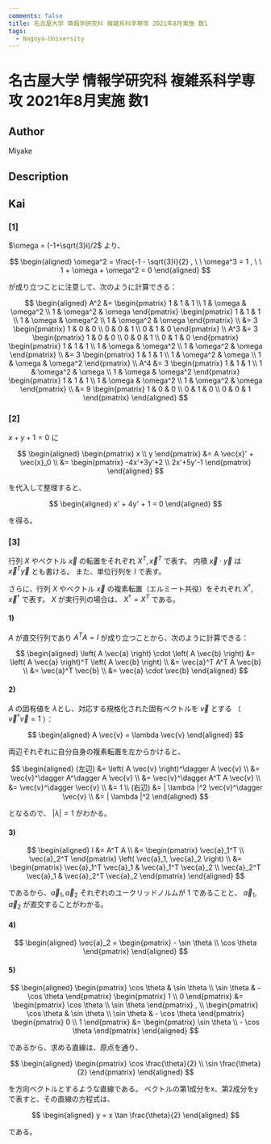 ```yaml
---
comments: false
title: 名古屋大学 情報学研究科 複雑系科学専攻 2021年8月実施 数1
tags:
  - Nagoya-University
---
```

# 名古屋大学 情報学研究科 複雑系科学専攻 2021年8月実施 数1

## **Author**
Miyake

## **Description**

## **Kai**
### \[1\]
$\omega = (-1+\sqrt{3}i)/2$ より、

$$
  \begin{aligned}
  \omega^2 = \frac{-1 - \sqrt{3}i}{2}
  , \ \ 
  \omega^3 = 1
  , \ \ 
  1 + \omega + \omega^2 = 0
  \end{aligned}
$$

が成り立つことに注意して、次のように計算できる：

$$
  \begin{aligned}
  A^2
  &=
  \begin{pmatrix} 1 & 1 & 1 \\ 1 & \omega & \omega^2 \\ 1 & \omega^2 & \omega \end{pmatrix}
  \begin{pmatrix} 1 & 1 & 1 \\ 1 & \omega & \omega^2 \\ 1 & \omega^2 & \omega \end{pmatrix}
  \\
  &=
  3 \begin{pmatrix} 1 & 0 & 0 \\ 0 & 0 & 1 \\ 0 & 1 & 0 \end{pmatrix}
  \\
  A^3
  &=
  3 \begin{pmatrix} 1 & 0 & 0 \\ 0 & 0 & 1 \\ 0 & 1 & 0 \end{pmatrix}
  \begin{pmatrix} 1 & 1 & 1 \\ 1 & \omega & \omega^2 \\ 1 & \omega^2 & \omega \end{pmatrix}
  \\
  &=
  3 \begin{pmatrix} 1 & 1 & 1 \\ 1 & \omega^2 & \omega \\ 1 & \omega & \omega^2 \end{pmatrix}
  \\
  A^4
  &=
  3 \begin{pmatrix} 1 & 1 & 1 \\ 1 & \omega^2 & \omega \\ 1 & \omega & \omega^2 \end{pmatrix}
  \begin{pmatrix} 1 & 1 & 1 \\ 1 & \omega & \omega^2 \\ 1 & \omega^2 & \omega \end{pmatrix}
  \\
  &=
  9 \begin{pmatrix} 1 & 0 & 0 \\ 0 & 1 & 0 \\ 0 & 0 & 1 \end{pmatrix}
  \end{aligned}
$$

### \[2\]
$x+y+1=0$ に

$$
\begin{aligned}
\begin{pmatrix} x \\ y \end{pmatrix}
&= A \vec{x}' + \vec{x}_0
\\
&= \begin{pmatrix} -4x'+3y'+2 \\ 2x'+5y'-1 \end{pmatrix}
\end{aligned}
$$

を代入して整理すると、

$$
\begin{aligned}
x' + 4y' + 1 = 0
\end{aligned}
$$

を得る。

### \[3\]
行列 $X$ やベクトル $\vec{x}$ の転置をそれぞれ $X^T, \vec{x}^T$ で表す。
内積 $\vec{x} \cdot \vec{y}$ は $\vec{x}^T \vec{y}$ とも書ける。
また、単位行列を $I$ で表す。

さらに、行列 $X$ やベクトル $\vec{x}$ の複素転置（エルミート共役）をそれぞれ
$X^\dagger, \vec{x}^\dagger$ で表す。
$X$ が実行列の場合は、 $X^\dagger = X^T$ である。

#### 1)
$A$ が直交行列であり $A^T A = I$ が成り立つことから、次のように計算できる：

$$
\begin{aligned}
\left( A \vec{a} \right) \cdot \left( A \vec{b} \right)
&= \left( A \vec{a} \right)^T \left( A \vec{b} \right)
\\
&=  \vec{a}^T A^T A \vec{b}
\\
&=  \vec{a}^T \vec{b}
\\
&=  \vec{a} \cdot \vec{b}
\end{aligned}
$$

#### 2)
$A$ の固有値を $\lambda$とし、対応する規格化された固有ベクトルを $\vec{v}$ とする
（ $\vec{v}^\dagger \vec{v} = 1$ ）：

$$
\begin{aligned}
A \vec{v} = \lambda \vec{v}
\end{aligned}
$$

両辺それぞれに自分自身の複素転置を左からかけると、

$$
\begin{aligned}
(左辺)
&= \left( A \vec{v} \right)^\dagger A \vec{v}
\\
&= \vec{v}^\dagger A^\dagger A \vec{v}
\\
&= \vec{v}^\dagger A^T A \vec{v}
\\
&= \vec{v}^\dagger \vec{v}
\\
&= 1
\\
(右辺)
&= | \lambda |^2 \vec{v}^\dagger \vec{v}
\\
&= | \lambda |^2
\end{aligned}
$$

となるので、 $|\lambda| = 1$ がわかる。

#### 3)

$$
  \begin{aligned}
  I
  &= A^T A
  \\
  &= \begin{pmatrix} \vec{a}_1^T \\ \vec{a}_2^T \end{pmatrix}
  \left( \vec{a}_1, \vec{a}_2 \right)
  \\
  &= \begin{pmatrix}
  \vec{a}_1^T \vec{a}_1 & \vec{a}_1^T \vec{a}_2 \\
  \vec{a}_2^T \vec{a}_1 & \vec{a}_2^T \vec{a}_2
  \end{pmatrix}
  \end{aligned}
$$

であるから、$\vec{a}_1, \vec{a}_2$ それぞれのユークリッドノルムが $1$ であることと、
$\vec{a}_1, \vec{a}_2$ が直交することがわかる。

#### 4)

$$
  \begin{aligned}
  \vec{a}_2 = \begin{pmatrix} - \sin \theta \\ \cos \theta \end{pmatrix}
  \end{aligned}
$$

#### 5)

$$
\begin{aligned}
\begin{pmatrix} \cos \theta & \sin \theta \\ \sin \theta & - \cos \theta \end{pmatrix}
\begin{pmatrix} 1 \\ 0 \end{pmatrix}
&=
\begin{pmatrix} \cos \theta \\ \sin \theta \end{pmatrix}
,
\\
\begin{pmatrix} \cos \theta & \sin \theta \\ \sin \theta & - \cos \theta \end{pmatrix}
\begin{pmatrix} 0 \\ 1 \end{pmatrix}
&=
\begin{pmatrix} \sin \theta \\ - \cos \theta \end{pmatrix}
\end{aligned}
$$

であるから、求める直線は、原点を通り、

$$
\begin{aligned}
\begin{pmatrix} \cos \frac{\theta}{2} \\ \sin \frac{\theta}{2} \end{pmatrix}
\end{aligned}
$$

を方向ベクトルとするような直線である。
ベクトルの第1成分をx、第2成分をyで表すと、その直線の方程式は、

$$
\begin{aligned}
y = x \tan \frac{\theta}{2}
\end{aligned}
$$

である。